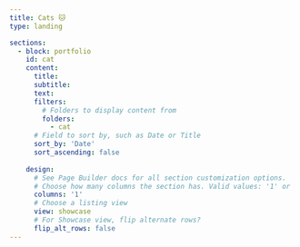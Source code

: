 ```yaml
---
title: Cats 🐱
type: landing

sections:
  - block: portfolio
    id: cat
    content:
      title: 
      subtitle: 
      text: 
      filters:
        # Folders to display content from
        folders:
          - cat
      # Field to sort by, such as Date or Title
      sort_by: 'Date'
      sort_ascending: false
     
    design:
      # See Page Builder docs for all section customization options.
      # Choose how many columns the section has. Valid values: '1' or '2'.
      columns: '1'
      # Choose a listing view
      view: showcase
      # For Showcase view, flip alternate rows?
      flip_alt_rows: false
---
```

